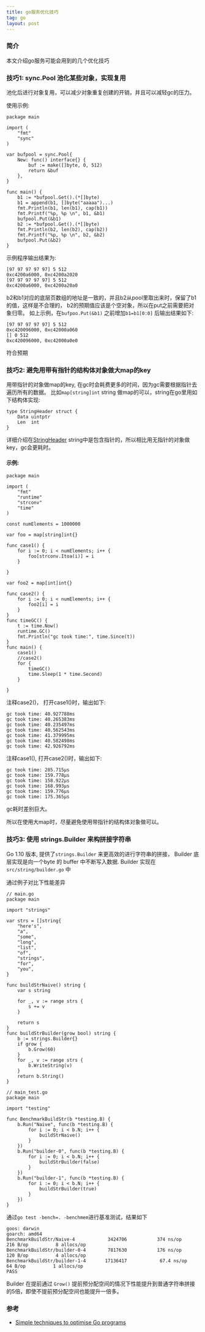 ```yaml
---
title: go服务优化技巧
tag: go 
layout: post
---
```


### 简介 
本文介绍go服务可能会用到的几个优化技巧

### 技巧1: sync.Pool 池化某些对象，实现复用
池化后进行对象复用，可以减少对象重复创建的开销，并且可以减轻gc的压力。

使用示例:
```
package main

import (
	"fmt"
	"sync"
)

var bufpool = sync.Pool{
	New: func() interface{} {
		buf := make([]byte, 0, 512)
		return &buf
	},
}

func main() {
	b1 := *bufpool.Get().(*[]byte)
	b1 = append(b1, []byte("aaaaa")...)
	fmt.Println(b1, len(b1), cap(b1))
	fmt.Printf("%p, %p \n", b1, &b1)
	bufpool.Put(&b1)
	b2 := *bufpool.Get().(*[]byte)
	fmt.Println(b2, len(b2), cap(b2))
	fmt.Printf("%p, %p \n", b2, &b2)
	bufpool.Put(&b2)
}
```

示例程序输出结果为:
```
[97 97 97 97 97] 5 512
0xc4200a6000, 0xc4200a2020
[97 97 97 97 97] 5 512
0xc4200a6000, 0xc4200a20a0

```

b2和b1对应的底层页数组的地址是一致的，并且b2从pool里取出来时，保留了b1的值，这样是不合理的，
b2的预期值应该是个空对象，所以在put之前需要把对象归零。
如上示例，在`bufpoo.Put(&b1)` 之前增加`b1=b1[0:0]` 后输出结果如下:

```
[97 97 97 97 97] 5 512
0xc420096000, 0xc42000a060
[] 0 512
0xc420096000, 0xc42000a0e0
```
符合预期

### 技巧2: 避免用带有指针的结构体对象做大map的key
用带指针的对象做map的key, 在gc时会耗费更多的时间，因为gc需要根据指针去遍历所有的数据。
比如`map[string]int` string 做map的可以，string在go里用如下结构体实现:

```
type StringHeader struct {
    Data uintptr
    Len  int
}
```
详细介绍在[StringHeader](https://golang.org/src/reflect/value.go?s=56526:56578#L1873)
string中是包含指针的，所以相比用无指针的对象做key，gc会更耗时。
#### 示例:
```
package main

import (
    "fmt"
    "runtime"
    "strconv"
    "time"
)

const numElements = 1000000

var foo = map[string]int{}

func case1() {
    for i := 0; i < numElements; i++ {
        foo[strconv.Itoa(i)] = i
    }

}

var foo2 = map[int]int{}

func case2() {
    for i := 0; i < numElements; i++ {
        foo2[i] = i
    }
}
func timeGC() {
    t := time.Now()
    runtime.GC()
    fmt.Println("gc took time:", time.Since(t))
}
func main() {
    case1()
    //case2()
    for {
        timeGC()
        time.Sleep(1 * time.Second)
    }

}

```
注释case2()， 打开case1()时，输出如下:
```
gc took time: 40.927788ms
gc took time: 40.265383ms
gc took time: 40.235497ms
gc took time: 40.562543ms
gc took time: 41.379995ms
gc took time: 40.582498ms
gc took time: 42.926792ms
```

注释case1(), 打开case2()时，输出如下:
```
gc took time: 285.715µs
gc took time: 159.778µs
gc took time: 158.922µs
gc took time: 168.993µs
gc took time: 159.776µs
gc took time: 175.365µs
```

gc耗时差别巨大。

所以在使用大map时，尽量避免使用带指针的结构体对象做可以。

### 技巧3:  使用 strings.Builder 来构拼接字符串
Go 1.10 版本, 提供了`strings.Builder` 来更高效的进行字符串的拼接，
Builder 底层实现是向一个byte 的 buffer 中不断写入数据.
Builder 实现在`src/string/builder.go` 中

通过例子对比下性能差异

```
// main.go
package main

import "strings"

var strs = []string{
	"here's",
	"a",
	"some",
	"long",
	"list",
	"of",
	"strings",
	"for",
	"you",
}

func buildStrNaive() string {
	var s string

	for _, v := range strs {
		s += v
	}

	return s
}
func buildStrBuilder(grow bool) string {
	b := strings.Builder{}
	if grow {
		b.Grow(60)
	}
	for _, v := range strs {
		b.WriteString(v)
	}
	return b.String()
}
```
```
// main_test.go
package main

import "testing"

func BenchmarkBuildStr(b *testing.B) {
	b.Run("Naive", func(b *testing.B) {
		for i := 0; i < b.N; i++ {
			buildStrNaive()
		}
	})
	b.Run("builder-0", func(b *testing.B) {
		for i := 0; i < b.N; i++ {
			buildStrBuilder(false)
		}
	})
	b.Run("builder-1", func(b *testing.B) {
		for i := 0; i < b.N; i++ {
			buildStrBuilder(true)
		}
	})
}
```

通过`go test -bench=. -benchmem`进行基准测试，结果如下

```
goos: darwin
goarch: amd64
BenchmarkBuildStr/Naive-4         	 3424706	       374 ns/op	     216 B/op	       8 allocs/op
BenchmarkBuildStr/builder-0-4     	 7817630	       176 ns/op	     120 B/op	       4 allocs/op
BenchmarkBuildStr/builder-1-4     	17136417	        67.4 ns/op	      64 B/op	       1 allocs/op
PASS
```
Builder 在提前通过 `Grow()` 提前预分配空间的情况下性能提升到普通字符串拼接的5倍，即使不提前预分配空间也能提升一倍多。





### 参考
* [Simple techniques to optimise Go programs](https://stephen.sh/posts/quick-go-performance-improvements)

